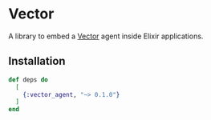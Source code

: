 # Vector

A library to embed a [Vector](https://vector.dev/) agent inside Elixir applications.

## Installation

```elixir
def deps do
  [
    {:vector_agent, "~> 0.1.0"}
  ]
end
```
